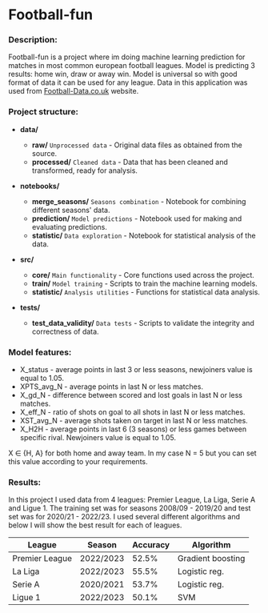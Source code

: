 # Football-fun

### Description:
Football-fun is a project where im doing machine learning prediction for matches in most common european football leagues. Model is predicting 3 results: home win, draw or away win. Model is universal so with good format of data it can be used for any league. Data in this application was used from [Football-Data.co.uk](https://www.football-data.co.uk/) website.

### Project structure:
- **data/**
  - **raw/** `Unprocessed data` - Original data files as obtained from the source.
  - **processed/** `Cleaned data` - Data that has been cleaned and transformed, ready for analysis.
    
- **notebooks/**
  - **merge_seasons/** `Seasons combination` - Notebook for combining different seasons' data.
  - **prediction/** `Model predictions` - Notebook used for making and evaluating predictions.
  - **statistic/** `Data exploration` - Notebook for statistical analysis of the data.

- **src/**
  - **core/** `Main functionality` - Core functions used across the project.
  - **train/** `Model training` - Scripts to train the machine learning models.
  - **statistic/** `Analysis utilities` - Functions for statistical data analysis.

- **tests/**
  - **test_data_validity/** `Data tests` - Scripts to validate the integrity and correctness of data.

### Model features:
- X_status - average points in last 3 or less seasons, newjoiners value is equal to 1.05.
- XPTS_avg_N - average points in last N or less matches.
- X_gd_N - difference between scored and lost goals in last N or less matches.
- X_eff_N - ratio of shots on goal to all shots in last N or less matches.
- XST_avg_N - average shots taken on target in last N or less matches.
- X_H2H - average points in last 6 (3 seasons) or less games between specific rival. Newjoiners value is equal to 1.05.

X ∈ {H, A} for both home and away team.
In my case N = 5 but you can set this value according to your requirements.
 
### Results:
In this project I used data from 4 leagues: Premier League, La Liga, Serie A and Ligue 1. The training set was for seasons 2008/09 - 2019/20 and test set was for 2020/21 - 2022/23. I used several different algorithms and below I will show the best result for each of leagues.

| League         | Season    | Accuracy | Algorithm           |
|----------------|-----------|----------|---------------------|
| Premier League | 2022/2023   | 52.5%    | Gradient boosting |
| La Liga        | 2022/2023   | 55.5%    | Logistic reg.     |
| Serie A        | 2020/2021   | 53.7%    | Logistic reg.     |
| Ligue 1        | 2022/2023   | 50.1%    | SVM               |
